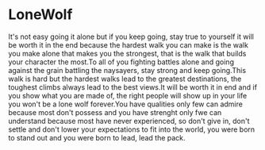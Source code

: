# LoneWolf
It's not easy going it alone but if you keep going, stay true to yourself it will be worth it in the end because the hardest walk you can make is the walk you make alone that makes you the strongest, that is the walk that builds your character the most.To all of you fighting battles alone and going against the grain battling the naysayers, stay strong and keep going.This walk is hard but the hardest walks lead to the greatest destinations, the toughest climbs always lead to the best views.It will be worth it in end and if you show what you are made of, the right people will show up in your life you won't be a lone wolf forever.You have qualities only few can admire because most don't possess and you have strenght only fwe can understand because most have never experienced, so don't give in, don't settle and don't lower your expectations to fit into the world, you were born to stand out and you were born to lead, lead the pack.
